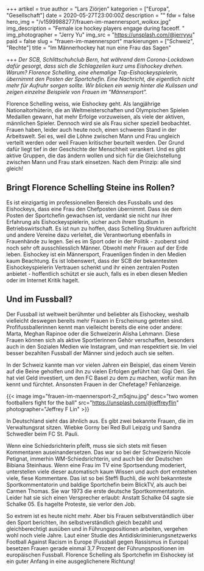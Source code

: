 +++
artikel = true
author = "Lars Ziörjen"
kategorien = ["Europa", "Gesellschaft"]
date = 2020-05-27T23:00:00Z
description = ""
fdw = false
hero_img = "/v1599988277/frauen-im-maennersport_woikxx.jpg"
img_description = "Female ice hockey players engage during faceoff. "
img_photographer = "Jerry Yu"
img_src = "https://unsplash.com/@jerryyu"
paid = false
slug = "frauen-im-maennersport"
markierungen = ["Schweiz", "Rechte"]
title = "Im Männerhockey hat nun eine Frau das Sagen"

+++
_Der SCB, Schlittschuhclub Bern, hat während dem Corona-Lockdown dafür gesorgt, dass sich die Schlagzeilen kurz ums Eishockey drehen. Warum? Florence Schelling, eine ehemalige Top-Eishockeyspielerin, übernimmt den Posten der Sportchefin. Eine Nachricht, die eigentlich nicht mehr für Aufruhr sorgen sollte. Wir blicken ein wenig hinter die Kulissen und zeigen einzelne Beispiele von Frauen im "Männersport"._

Florence Schelling weiss, wie Eishockey geht. Als langjährige Nationaltorhüterin, die an Weltmeisterschaften und Olympischen Spielen Medaillen gewann, hat mehr Erfolge vorzuweisen, als viele der aktiven, männlichen Spieler. Dennoch wird sie als Frau sicher speziell beobachtet. Frauen haben, leider auch heute noch, einen schweren Stand in der Arbeitswelt. Sei es, weil die Löhne zwischen Mann und Frau ungleich verteilt werden oder weil Frauen kritischer beurteilt werden. Der Grund dafür liegt tief in der Geschichte der Menschheit verankert. Und es gibt aktive Gruppen, die das ändern wollen und sich für die Gleichstellung zwischen Mann und Frau stark einsetzen. Nach dem Prinzip: alle sind gleich!

## ​Bringt Florence Schelling Steine ins Rollen?

Es ist einzigartig im professionellen Bereich des Fussballs und des Eishockeys, dass eine Frau den Chefposten übernimmt. Dass sie dem Posten der Sportchefin gewachsen ist, verdankt sie nicht nur ihrer Erfahrung als Eishockeyspielerin, sicher auch ihrem Studium in Betriebswirtschaft. Es ist nun zu hoffen, dass Schelling Strukturen aufbricht und andere Vereine dazu verleitet, die Verantwortung ebenfalls in Frauenhände zu legen. Sei es im Sport oder in der Politik - zuoberst sind noch sehr oft ausschliesslich Männer. Obwohl mehr Frauen auf der Erde leben. Eishockey ist ein Männersport, Frauenligen finden in den Medien kaum Beachtung. Es ist lobenswert, dass der SCB der bekanntesten Eishockeyspielerin Vertrauen schenkt und ihr einen zentralen Posten anbietet - hoffentlich schützt er sie auch, falls es in eben diesen Medien oder im Internet Kritik hagelt.

## Und im Fussball? ​

Der Fussball ist weltweit berühmter und beliebter als Eishockey, weshalb vielleicht deswegen bereits mehr Frauen in Erscheinung getreten sind. Profifussballerinnen kennt man vielleicht bereits die eine oder andere: Marta, Meghan Rapinoe oder die Schweizerin Alisha Lehmann. Diese Frauen können sich als aktive Sportlerinnen Gehör verschaffen, besonders auch in den Sozialen Medien wie Instagram, und man respektiert sie. Im viel besser bezahlten Fussball der Männer sind jedoch auch sie selten.

​In der Schweiz kannte man vor vielen Jahren ein Beispiel, das einem Verein auf die Beine geholfen und ihn zu vielen Erfolgen geführt hat: Gigi Oeri. Sie hat viel Geld investiert, um den FC Basel zu dem zu machen, wofür man ihn kennt und fürchtet. Ansonsten Frauen in der Chefetage? Fehlanzeige.

{{< image img="frauen-im-maennersport-2_m5qjnu.jpg" desc="two women footballers fight for the ball" src="https://unsplash.com/@jeffreyflin" photographer="Jeffrey F Lin" >}}

In Deutschland sieht das ähnlich aus. Es gibt zwei bekannte Frauen, die im Verwaltungsrat sitzen. Wiebke Gorny bei Red Bull Leipzig und Sandra Schwedler beim FC St. Pauli.

Wenn eine Schiedsrichterin pfeift, muss sie sich stets mit fiesen Kommentaren auseinandersetzen. Das war so bei der Schweizerin Nicole Petignat, immerhin WM-Schiedsrichterin, und auch bei der Deutschen Bibiana Steinhaus. Wenn eine Frau im TV eine Sportsendung moderiert, unterstellen viele dieser automatisch kaum Wissen und auch dort entstehen viele, fiese Kommentare. Das ist so bei Steffi Buchli, die wohl bekannteste Sportkommentatorin und baldige Sportchefin beim BlickTV, als auch bei Carmen Thomas. Sie war 1973 die erste deutsche Sportkommentatorin. Leider hat sie sich einen Versprecher erlaubt: Anstatt Schalke 04 sagte sie Schalke 05. Es hagelte Proteste, sie verlor den Job.

So extrem ist es heute nicht mehr. Aber bis Frauen selbstverständlich über den Sport berichten, ihn selbstverständlich gleich bezahlt und gleichberechtigt ausüben und in Führungspositionen arbeiten, vergehen wohl noch viele Jahre. Laut einer Studie des Antidiskriminierungsnetzwerks Football Against Racism in Europe (Fussball gegen Rassismus in Europa) besetzen Frauen gerade einmal 3,7 Prozent der Führungspositionen im europäischen Fussball. Florence Schelling als Sportchefin im Eishockey ist ein guter Anfang in eine ausgeglichenere Richtung!
